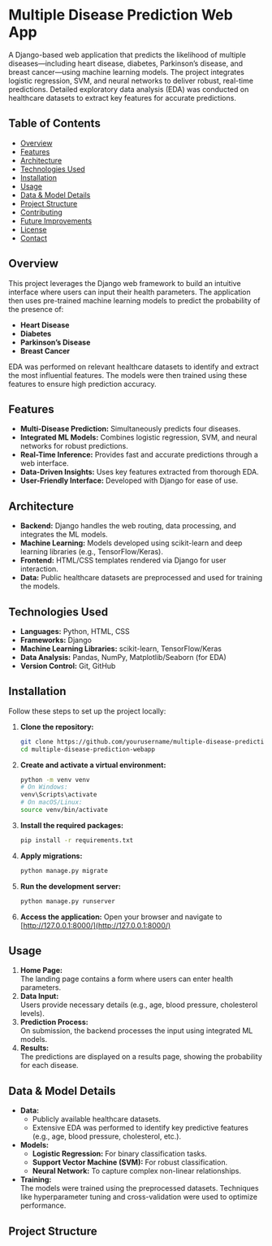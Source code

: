 # Multiple Disease Prediction Web App

A Django-based web application that predicts the likelihood of multiple diseases—including heart disease, diabetes, Parkinson’s disease, and breast cancer—using machine learning models. The project integrates logistic regression, SVM, and neural networks to deliver robust, real-time predictions. Detailed exploratory data analysis (EDA) was conducted on healthcare datasets to extract key features for accurate predictions.

## Table of Contents
- [Overview](#overview)
- [Features](#features)
- [Architecture](#architecture)
- [Technologies Used](#technologies-used)
- [Installation](#installation)
- [Usage](#usage)
- [Data & Model Details](#data--model-details)
- [Project Structure](#project-structure)
- [Contributing](#contributing)
- [Future Improvements](#future-improvements)
- [License](#license)
- [Contact](#contact)

## Overview
This project leverages the Django web framework to build an intuitive interface where users can input their health parameters. The application then uses pre-trained machine learning models to predict the probability of the presence of:
- **Heart Disease**
- **Diabetes**
- **Parkinson’s Disease**
- **Breast Cancer**

EDA was performed on relevant healthcare datasets to identify and extract the most influential features. The models were then trained using these features to ensure high prediction accuracy.

## Features
- **Multi-Disease Prediction:** Simultaneously predicts four diseases.
- **Integrated ML Models:** Combines logistic regression, SVM, and neural networks for robust predictions.
- **Real-Time Inference:** Provides fast and accurate predictions through a web interface.
- **Data-Driven Insights:** Uses key features extracted from thorough EDA.
- **User-Friendly Interface:** Developed with Django for ease of use.

## Architecture
- **Backend:** Django handles the web routing, data processing, and integrates the ML models.
- **Machine Learning:** Models developed using scikit-learn and deep learning libraries (e.g., TensorFlow/Keras).
- **Frontend:** HTML/CSS templates rendered via Django for user interaction.
- **Data:** Public healthcare datasets are preprocessed and used for training the models.

## Technologies Used
- **Languages:** Python, HTML, CSS
- **Frameworks:** Django
- **Machine Learning Libraries:** scikit-learn, TensorFlow/Keras
- **Data Analysis:** Pandas, NumPy, Matplotlib/Seaborn (for EDA)
- **Version Control:** Git, GitHub

## Installation

Follow these steps to set up the project locally:

1. **Clone the repository:**
    ```bash
    git clone https://github.com/yourusername/multiple-disease-prediction-webapp.git
    cd multiple-disease-prediction-webapp
    ```
2. **Create and activate a virtual environment:**
    ```bash
    python -m venv venv
    # On Windows:
    venv\Scripts\activate
    # On macOS/Linux:
    source venv/bin/activate
    ```
3. **Install the required packages:**
    ```bash
    pip install -r requirements.txt
    ```
4. **Apply migrations:**
    ```bash
    python manage.py migrate
    ```
5. **Run the development server:**
    ```bash
    python manage.py runserver
    ```
6. **Access the application:**
   Open your browser and navigate to [http://127.0.0.1:8000/](http://127.0.0.1:8000/)

## Usage

1. **Home Page:**  
   The landing page contains a form where users can enter health parameters.
2. **Data Input:**  
   Users provide necessary details (e.g., age, blood pressure, cholesterol levels).
3. **Prediction Process:**  
   On submission, the backend processes the input using integrated ML models.
4. **Results:**  
   The predictions are displayed on a results page, showing the probability for each disease.

## Data & Model Details

- **Data:**
  - Publicly available healthcare datasets.
  - Extensive EDA was performed to identify key predictive features (e.g., age, blood pressure, cholesterol, etc.).
- **Models:**
  - **Logistic Regression:** For binary classification tasks.
  - **Support Vector Machine (SVM):** For robust classification.
  - **Neural Network:** To capture complex non-linear relationships.
- **Training:**  
  The models were trained using the preprocessed datasets. Techniques like hyperparameter tuning and cross-validation were used to optimize performance.

## Project Structure

